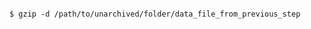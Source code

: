 <!-- usedin: [ _includes/_inlines/AddIns/common/database-backups/database-backups_mysql-v1.md] -->

```

$ gzip -d /path/to/unarchived/folder/data_file_from_previous_step

```
